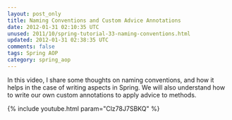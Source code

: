```yaml
---           
layout: post_only
title: Naming Conventions and Custom Advice Annotations
date: 2012-01-31 02:10:35 UTC
unused: 2011/10/spring-tutorial-33-naming-conventions.html
updated: 2012-01-31 02:38:35 UTC
comments: false
tags: Spring AOP
category: spring_aop
---
```


In this video, I share some thoughts on naming conventions, and how it helps in the case of writing aspects in Spring. We will also understand how to write our own custom annotations to apply advice to methods.

{% include youtube.html param="Clz78J7SBKQ" %}